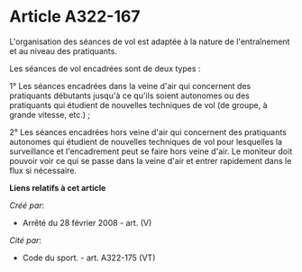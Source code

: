 # Article A322-167

L'organisation des séances de vol est adaptée à la nature de l'entraînement et au niveau des pratiquants.

Les séances de vol encadrées sont de deux types :

1° Les séances encadrées dans la veine d'air qui concernent des pratiquants débutants jusqu'à ce qu'ils soient autonomes ou
des pratiquants qui étudient de nouvelles techniques de vol (de groupe, à grande vitesse, etc.) ;

2° Les séances encadrées hors veine d'air qui concernent des pratiquants autonomes qui étudient de nouvelles techniques de
vol pour lesquelles la surveillance et l'encadrement peut se faire hors veine d'air. Le moniteur doit pouvoir voir ce qui se
passe dans la veine d'air et entrer rapidement dans le flux si nécessaire.

**Liens relatifs à cet article**

_Créé par_:

  - Arrêté du 28 février 2008 - art. (V)

_Cité par_:

  - Code du sport. - art. A322-175 (VT)
